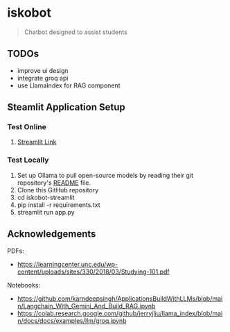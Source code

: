 # iskobot
>Chatbot designed to assist students

## TODOs

- improve ui design
- integrate groq api
- use LlamaIndex for RAG component

## Steamlit Application Setup
### Test Online
1. [Streamlit Link](https://kvejnx2garxngp4cbz8x8f.streamlit.app/)

### Test Locally
1. Set up Ollama to pull open-source models by reading their git repository's [README](https://github.com/ollama/ollama?tab=readme-ov-file) file.
2. Clone this GitHub repository
3. cd iskobot-streamlit
4. pip install -r requirements.txt
5. streamlit run app.py

## Acknowledgements

PDFs:

- https://learningcenter.unc.edu/wp-content/uploads/sites/330/2018/03/Studying-101.pdf

Notebooks:

- https://github.com/karndeepsingh/ApplicationsBuildWithLLMs/blob/main/Langchain_With_Gemini_And_Build_RAG.ipynb
- https://colab.research.google.com/github/jerryjliu/llama_index/blob/main/docs/docs/examples/llm/groq.ipynb
